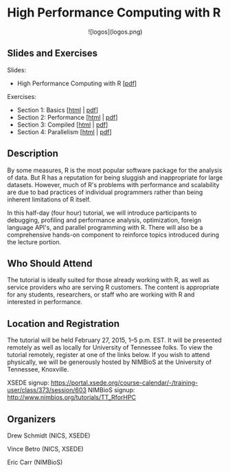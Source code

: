 # High Performance Computing with R

<center>
![logos](logos.png)
</center>

## Slides and Exercises

Slides: 

* High Performance Computing with R [[pdf](https://github.com/wrathematics/2015hpcRworkshop/blob/master/hpcR.pdf?raw=true)]

Exercises:

* Section 1:  Basics  [[html](http://htmlpreview.github.com/?https://github.com/wrathematics/2015hpcRworkshop/blob/master/exercises/1_basics.html) | [pdf](https://github.com/wrathematics/2015hpcRworkshop/blob/master/exercises/1_basics.pdf?raw=true)] 
* Section 2:  Performance  [[html](http://htmlpreview.github.com/?https://github.com/wrathematics/2015hpcRworkshop/blob/master/exercises/2_performance.html) | [pdf](https://github.com/wrathematics/2015hpcRworkshop/blob/master/exercises/2_performance.pdf?raw=true)] 
* Section 3:  Compiled  [[html](http://htmlpreview.github.com/?https://github.com/wrathematics/2015hpcRworkshop/blob/master/exercises/3_compiled.html) | [pdf](https://github.com/wrathematics/2015hpcRworkshop/blob/master/exercises/3_compiled.pdf?raw=true)]
* Section 4:  Parallelism  [[html](http://htmlpreview.github.com/?https://github.com/wrathematics/2015hpcRworkshop/blob/master/exercises/4_parallelism.html) | [pdf](https://github.com/wrathematics/2015hpcRworkshop/blob/master/exercises/4_parallelism.pdf?raw=true)]


## Description

By some measures, R is the most popular software package for the analysis of
data. But R has a reputation for being sluggish and inappropriate for large
datasets. However, much of R's problems with performance and scalability are
due to bad practices of individual programmers rather than being inherent
limitations of R itself.

In this half-day (four hour) tutorial, we will introduce participants to
debugging, profiling and performance analysis, optimization, foreign language
API's, and parallel programming with R. There will also be a comprehensive
hands-on component to reinforce topics introduced during the lecture portion.



## Who Should Attend

The tutorial is ideally suited for those already working with R, as well as
service providers who are serving R customers. The content is appropriate for
any students, researchers, or staff who are working with R and interested in
performance. 



## Location and Registration

The tutorial will be held February 27, 2015, 1–5 p.m. EST.  It will be 
presented remotely as well as locally for University of Tennessee folks. To view 
the tutorial remotely, register at one of the links below.  If you wish
to attend physically, we will be generously hosted by NIMBioS at the University
of Tennessee, Knoxville.

XSEDE signup: https://portal.xsede.org/course-calendar/-/training-user/class/373/session/603
NIMBioS signup: http://www.nimbios.org/tutorials/TT_RforHPC



## Organizers

Drew Schmidt (NICS, XSEDE) 

Vince Betro (NICS, XSEDE)

Eric Carr (NIMBioS)


